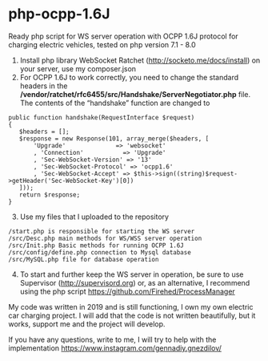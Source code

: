 # php-ocpp-1.6J
Ready php script for WS server operation with OCPP 1.6J protocol for charging electric vehicles, tested on php version 7.1 - 8.0

1. Install php library WebSocket Ratchet (http://socketo.me/docs/install) on your server, use my composer.json
2. For OCPP 1.6J to work correctly, you need to change the standard headers in the **/vendor/ratchet/rfc6455/src/Handshake/ServerNegotiator.php** file. The contents of the “handshake” function are changed to
```
public function handshake(RequestInterface $request)
{
   $headers = [];
   $response = new Response(101, array_merge($headers, [
       'Upgrade'              => 'websocket'
       , 'Connection'           => 'Upgrade'
       , 'Sec-WebSocket-Version' => '13'
       , 'Sec-WebSocket-Protocol' => 'ocpp1.6'
       , 'Sec-WebSocket-Accept' => $this->sign((string)$request->getHeader('Sec-WebSocket-Key')[0])
   ]));
   return $response;
}
```
3. Use my files that I uploaded to the repository
```
/start.php is responsible for starting the WS server
/src/Desc.php main methods for WS/WSS server operation
/src/Init.php Basic methods for running OCPP 1.6J
/src/config/define.php connection to Mysql database
/src/MySQL.php file for database operation
```
   
4.	To start and further keep the WS server in operation, be sure to use Supervisor (http://supervisord.org) or, as an alternative, I recommend using the php script https://github.com/Firehed/ProcessManager


My code was written in 2019 and is still functioning, I own my own electric car charging project. I will add that the code is not written beautifully, but it works, support me and the project will develop.

If you have any questions, write to me, I will try to help with the implementation https://www.instagram.com/gennadiy.gnezdilov/
